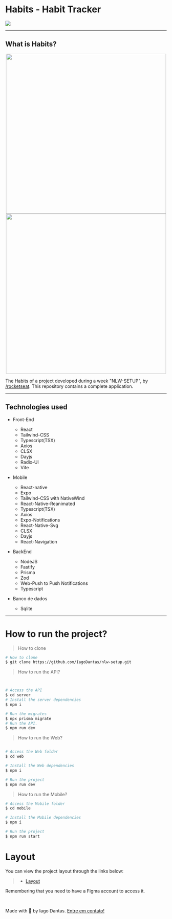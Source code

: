 # Habits - Habit Tracker
<img src="https://user-images.githubusercontent.com/82843173/221574209-84da1581-a8be-49c9-911b-aa8d148092f0.png">
<hr/>

## What is Habits?
<p align="center">

<img src="https://user-images.githubusercontent.com/82843173/221576068-329b71ac-3cbd-4c4f-8f8c-1a01c34da3bd.png" width="500" />
<img src="https://user-images.githubusercontent.com/82843173/221576502-7e200829-4fc3-46b1-8038-f4ba35162933.png" width="500"/>
 
The Habits of a project developed during a week "NLW-SETUP", by [/rocketseat](https://github.com/rocketseat-education). This repository contains a complete application.

</p>
<hr/>

## Technologies used
* Front-End

  * React
  * Tailwind-CSS
  * Typescript(TSX)
  * Axios
  * CLSX
  * Dayjs
  * Radix-UI
  * Vite
  
* Mobile

  * React-native
  * Expo
  * Tailwind-CSS with NativeWind
  * React-Native-Reanimated
  * Typescript(TSX)
  * Axios
  * Expo-Notifications
  * React-Native-Svg
  * CLSX
  * Dayjs
  * React-Navigation
  
* BackEnd

  * NodeJS
  * Fastify
  * Prisma
  * Zod
  * Web-Push to Push Notifications
  * Typescript
  
* Banco de dados

  * Sqlite
  
 <hr/>
 
 # How to run the project?
> How to clone
```bash
# How to clone
$ git clone https://github.com/IagoDantas/nlw-setup.git
```
> How to run the API?
```bash


# Access the API
$ cd server
# Install the server dependencies
$ npm i

# Run the migrates
$ npx prisma migrate
# Run the API.
$ npm run dev

```


> How to run the Web?
```bash

# Access the Web folder
$ cd web

# Install the Web dependencies
$ npm i

# Run the project
$ npm run dev
```

> How to run the Mobile?
```bash
# Access the Mobile folder
$ cd mobile

# Install the Mobile dependencies
$ npm i

# Run the project
$ npm run start

```
# Layout
You can view the project layout through the links below:
> * [Layout](https://www.figma.com/file/EwhxCIkeu4YtyMmisi2X5Z/Habits-(i)-(Community)?node-id=6%3A343&t=NuTNsETg34dzXyYo-1)
<p>Remembering that you need to have a Figma account to access it.</p>

</br>

Made with 💜 by Iago Dantas. [Entre em contato!](https://www.linkedin.com/in/iago-dantas-5ab59820a/)
